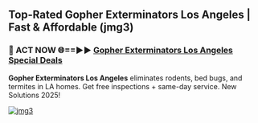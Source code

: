 ## Top-Rated Gopher Exterminators Los Angeles | Fast & Affordable (jmg3)

<h3>🐜 ACT NOW 🌐==►► <a href="https://tinyurl.com/2dysvsjj" rel="nofollow">Gopher Exterminators Los Angeles Special Deals</a></h3>

**Gopher Exterminators Los Angeles** eliminates rodents, bed bugs, and termites in LA homes. Get free inspections + same-day service. New Solutions 2025!

[![jmg3](https://i.imgur.com/JCYaghj.jpeg)](https://tinyurl.com/2dysvsjj)